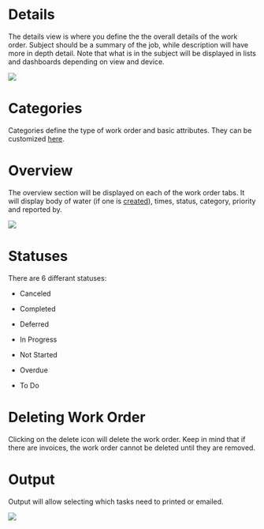 # Details

The details view is where you define the the overall details of the work order. Subject should be a summary of the job, while description will have more in depth detail. Note that what is in the subject will be displayed in lists and dashboards depending on view and device.

![](https://wiselibrary.blob.core.windows.net/docs/Windows/WorkOrder.png)

# Categories
Categories define the type of work order and basic attributes. They can be customized [here](https://docs.wisesoftwareinc.com/enterprise/customers/settings/work-order-categories).

# Overview
The overview section will be displayed on each of the work order tabs. It will display body of water (if one is [created](https://docs.wisesoftwareinc.com/enterprise/customers/pools)), times, status, category, priority and reported by.

![](https://wiselibrary.blob.core.windows.net/docs/Windows/WorkOrderDetailSection.png)


# Statuses
There are 6 differant statuses:

 - Canceled

 - Completed

 - Deferred

 - In Progress

 - Not Started

 - Overdue

 - To Do

# Deleting Work Order
Clicking on the delete icon will delete the work order. Keep in mind that if there are invoices, the work order cannot be deleted until they are removed. 


# Output
Output will allow selecting which tasks need to printed or emailed.

![](https://wiselibrary.blob.core.windows.net/docs/Windows/WorkOrderOutputOptions.png)



